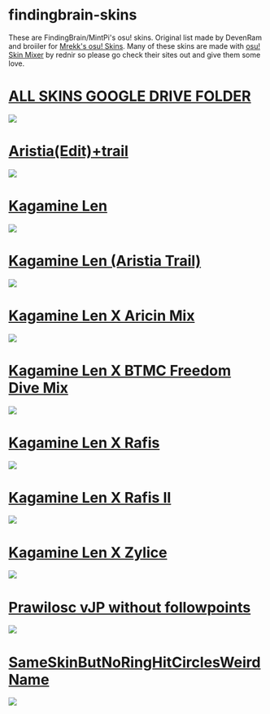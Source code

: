 # findingbrain-skins
These are FindingBrain/MintPi's osu! skins. Original list made by DevenRam and broiiler for [Mrekk's osu! Skins](https://github.com/DevenRam/mrekk-osu-Skins). Many of these skins are made with [osu! Skin Mixer](https://osu.ppy.sh/community/forums/topics/1458320?n=1) by rednir so please go check their sites out and give them some love.

# [ALL SKINS GOOGLE DRIVE FOLDER](https://drive.google.com/file/d/11aIbscsl38a9-ZIyOW4h8JUhYLYRog85/view?usp=sharing)
![](https://i.imgur.com/3TCUfce.png)

# [Aristia(Edit)+trail](https://drive.google.com/file/d/11aIbscsl38a9-ZIyOW4h8JUhYLYRog85/view?usp=sharing)
![](https://i.imgur.com/pfUGNdV.png)

# [Kagamine Len](https://drive.google.com/file/d/1iQTE6P698gJHFXTA9lnCWi3suAt2KHMe/view?usp=sharing)
![](https://i.imgur.com/9rlmFkU.png)

# [Kagamine Len (Aristia Trail)](https://drive.google.com/file/d/1Wi-zEcDL76SUYUAX_4rWT98Oa-BWLgwh/view?usp=sharing)
![](https://i.imgur.com/mns76Nr.png)

# [Kagamine Len X Aricin Mix](https://drive.google.com/file/d/1FU8b_HbW2y2rB25nhkPOaO5XxCy47UxV/view?usp=sharing)
![](https://i.imgur.com/2Auy6FM.png)

# [Kagamine Len X BTMC Freedom Dive Mix](https://drive.google.com/file/d/1P4WKErH66UhaKWO_m1LMKFDJcU9cLGMK/view?usp=sharing)
![](https://i.imgur.com/8lK50On.png)

# [Kagamine Len X Rafis](https://drive.google.com/file/d/1gNt5LcZjjcTuP5DQcYwnhchk9wA4IjXo/view?usp=sharing)
![](https://i.imgur.com/02VOZD6.png)

# [Kagamine Len X Rafis II](https://drive.google.com/file/d/18Cn9H5BPTD9s_KfnjSFR_M-7Pt9vnbZ6/view?usp=sharing)
![](https://i.imgur.com/Sury07G.png)

# [Kagamine Len X Zylice](https://drive.google.com/file/d/1Gdmme8b2eEVRcV-HyeQiA5B7dEy9Ymlz/view?usp=sharing)
![](https://i.imgur.com/n0EF5ST.png)

# [Prawilosc vJP without followpoints](https://drive.google.com/file/d/1zVBebKSZ8YXKYW8aLR1b0P68Q1XoZHMa/view?usp=sharing) 
![](https://i.imgur.com/etoqF8s.png)

# [SameSkinButNoRingHitCirclesWeirdName](https://drive.google.com/file/d/1cD34DipxTQzeuLhp7Zp1iOIm2G4V_KTt/view?usp=sharing)
![](https://i.imgur.com/0lkmF2S.png)
